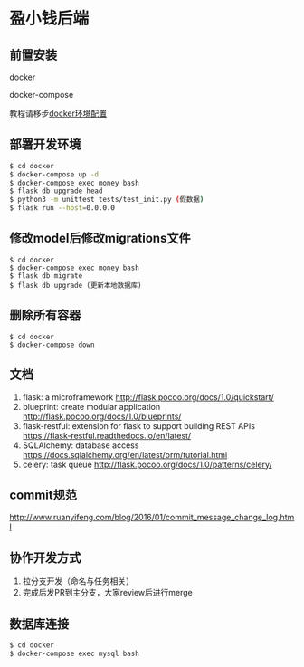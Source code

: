 # 盈小钱后端

## 前置安装 

docker

docker-compose

教程请移步[docker环境配置](backend/docs/docker.md)

## 部署开发环境
```bash
$ cd docker
$ docker-compose up -d
$ docker-compose exec money bash
$ flask db upgrade head
$ python3 -m unittest tests/test_init.py (假数据)
$ flask run --host=0.0.0.0
```

## 修改model后修改migrations文件
```
$ cd docker
$ docker-compose exec money bash
$ flask db migrate
$ flask db upgrade (更新本地数据库)
```

## 删除所有容器
```
$ cd docker
$ docker-compose down
```

## 文档

1. flask: a microframework http://flask.pocoo.org/docs/1.0/quickstart/
2. blueprint: create modular application http://flask.pocoo.org/docs/1.0/blueprints/
3. flask-restful: extension for flask to support building REST APIs https://flask-restful.readthedocs.io/en/latest/
4. SQLAlchemy: database access https://docs.sqlalchemy.org/en/latest/orm/tutorial.html
5. celery: task queue http://flask.pocoo.org/docs/1.0/patterns/celery/

## commit规范

http://www.ruanyifeng.com/blog/2016/01/commit_message_change_log.html

## 协作开发方式

1. 拉分支开发（命名与任务相关）
2. 完成后发PR到主分支，大家review后进行merge

## 数据库连接
```bash
$ cd docker
$ docker-compose exec mysql bash
```